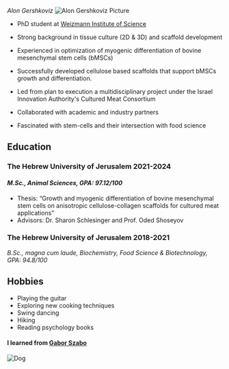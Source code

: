 _Alon Gershkoviz_
![Alon Gershkoviz Picture](https://github.com/user-attachments/assets/002e6167-51d5-4c10-85a4-e4ddae8f6760)

* PhD student at [Weizmann Institute of Science](https://www.weizmann.ac.il/pages/)

* Strong background in tissue culture (2D & 3D) and scaffold development 
* Experienced in optimization of myogenic differentiation of bovine mesenchymal stem cells (bMSCs) 
* Successfully developed cellulose based scaffolds that support bMSCs growth and differentiation. 
* Led from plan to execution a multidisciplinary project under the Israel Innovation Authority's Cultured Meat Consortium 
* Collaborated with academic and industry partners 
* Fascinated with stem-cells and their intersection with food science 

## **Education**
### The Hebrew University of Jerusalem 2021-2024
#### *M.Sc., Animal Sciences, GPA: 97.12/100*
* Thesis: “Growth and myogenic differentiation of bovine mesenchymal stem cells on anisotropic cellulose-collagen scaffolds for cultured meat applications”
* Advisors: Dr. Sharon Schlesinger and Prof. Oded Shoseyov

### The Hebrew University of Jerusalem 2018-2021
*B.Sc., magna cum laude, Biochemistry, Food Science & Biotechnology, GPA: 94.8/100*

## **Hobbies**
* Playing the guitar
* Exploring new cooking techniques
* Swing dancing
* Hiking
* Reading psychology books


#### I learned from [Gabor Szabo](https://szabgab.com/)

![Dog](https://encrypted-tbn0.gstatic.com/images?q=tbn:ANd9GcTwyXeKDN29AmZgZPLS7n0Bepe8QmVappBwZCeA3XWEbWNdiDFB)
